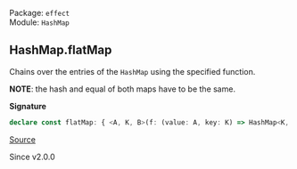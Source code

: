 Package: `effect`<br />
Module: `HashMap`<br />

## HashMap.flatMap

Chains over the entries of the `HashMap` using the specified function.

**NOTE**: the hash and equal of both maps have to be the same.

**Signature**

```ts
declare const flatMap: { <A, K, B>(f: (value: A, key: K) => HashMap<K, B>): (self: HashMap<K, A>) => HashMap<K, B>; <K, A, B>(self: HashMap<K, A>, f: (value: A, key: K) => HashMap<K, B>): HashMap<K, B>; }
```

[Source](https://github.com/Effect-TS/effect/tree/main/packages/effect/src/HashMap.ts#L380)

Since v2.0.0